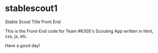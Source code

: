 # stablescout1
Stable Scout Title Front End

This is the Front-End code for Team #6305's Scouting App written in html, css, js, etc. 

Have a good day!
